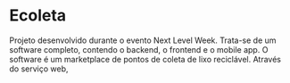# Ecoleta
Projeto desenvolvido durante o evento Next Level Week. Trata-se de um software completo, contendo o backend, o frontend e o mobile app. O software é um marketplace de pontos de coleta de lixo reciclável. Através do serviço web,  
